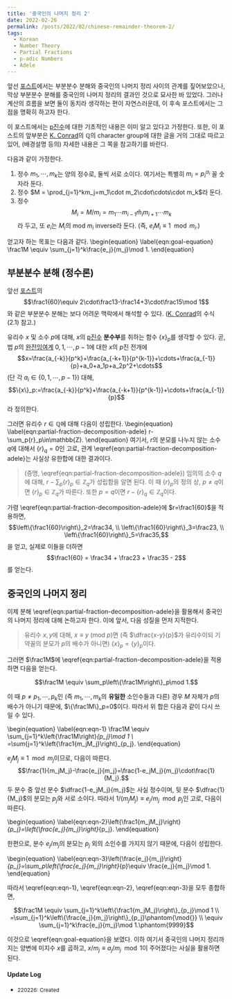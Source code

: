 ```yaml
---
title: '중국인의 나머지 정리 2'
date: 2022-02-26
permalink: /posts/2022/02/chinese-remainder-theorem-2/
tags:
  - Korean
  - Number Theory
  - Partial Fractions
  - p-adic Numbers
  - Adele
---
```


앞선 [포스트](/posts/2021/12/chinese-remainder-theorem/)에서는 부분분수 분해와 중국인의 나머지 정리 사이의 관계를 짚어보았으나, 막상 부분분수 분해를 중국인의 나머지 정리의 결과인 것으로 묘사한 바 있었다. 그러나 계산의 흐름을 보면 둘이 동치라 생각하는 편이 자연스러운데, 이 후속 포스트에서는 그 점을 명확히 하고자 한다.

이 포스트에서는 [p진수](https://ko.wikipedia.org/wiki/P%EC%A7%84%EC%88%98)에 대한 기초적인 내용은 이미 알고 있다고 가정한다. 또한, 이 포스트의 앞부분은 [K. Conrad](https://kconrad.math.uconn.edu/blurbs/gradnumthy/characterQ.pdf)의 $\mathbb{Q}$의 character group에 대한 글을 거의 그대로 따르고 있어, (배경설명 등의) 자세한 내용은 그 쪽을 참고하기를 바란다.

다음과 같이 가정한다.

 1. 정수 $m_1,\cdots,m_k$는 양의 정수로, 둘씩 서로 소이다. 여기서는 특별히 $m_i=p_i^{\alpha_i}$ 꼴 숫자라 둔다.
 1. 정수 $M = \prod_{j=1}^km_j=m_1\cdot m_2\cdot\cdots\cdot m_k$라 둔다.
 1. 정수 $$M_i=M/m_i=m_1\cdots m_{i-1}{\widehat{m}}_{i} m_{i+1}\cdots m_k$$라 두고, 또 $e_i$는 $M_i$의 mod $m_i$ inverse라 둔다. (즉, $e_iM_i\equiv 1\mod m_i$.)

얻고자 하는 목표는 다음과 같다.
\begin{equation}
\label{eqn:goal-equation}
\frac1M \equiv \sum_{j=1}^k\frac{e_j}{m_j}\mod 1.
\end{equation}

## 부분분수 분해 (정수론)

앞선 [포스트](/posts/2021/12/chinese-remainder-theorem/)의
$$\frac1{60}\equiv 2\cdot\frac13-\frac14+3\cdot\frac15\mod 1$$
와 같은 부분분수 분해는 보다 어려운 맥락에서 해석할 수 있다. ([K. Conrad](https://kconrad.math.uconn.edu/blurbs/gradnumthy/characterQ.pdf)의 수식 (2.1) 참고.)

유리수 $x$ 및 소수 $p$에 대해, $x$의 [p진수](https://ko.wikipedia.org/wiki/P%EC%A7%84%EC%88%98) **분수부**를 취하는 함수 $\{x\}_p$를 생각할 수 있다. 곧, 법 $p$의 [완전잉여계](https://mathworld.wolfram.com/CompleteResidueSystem.html) $0,1,\cdots,p-1$에 대한 $x$의 $p$진 전개에
$$x=\frac{a_{-k}}{p^k}+\frac{a_{-k+1}}{p^{k-1}}+\cdots+\frac{a_{-1}}{p}+a_0+a_1p+a_2p^2+\cdots$$
(단 각 $a_i\in\{0,1,\cdots,p-1\}$) 대해,
$$\{x\}_p:=\frac{a_{-k}}{p^k}+\frac{a_{-k+1}}{p^{k-1}}+\cdots+\frac{a_{-1}}{p}$$
라 정의한다.

그러면 유리수 $r\in\mathbb{Q}$에 대해 다음이 성립한다.
\begin{equation}
\label{eqn:partial-fraction-decomposition-adele}
r-\sum_p\{r\}_p\in\mathbb{Z}.
\end{equation}
여기서, $r$의 분모를 나누지 않는 소수 $q$에 대해서 $\{r\}_q=0$인 고로, 관계 \eqref{eqn:partial-fraction-decomposition-adele}는 사실상 유한합에 대한 결과이다.

 > (증명, \eqref{eqn:partial-fraction-decomposition-adele}) 임의의 소수 $q$에 대해, $r-\sum_p\{r\}_p\in\mathbb{Z}_q$가 성립함을 알면 된다. 이 때 $\{r\}_p$의 정의 상, $p\neq q$이면 $\{r\}_p\in\mathbb{Z}_q$가 따른다. 또한 $p=q$이면 $r-\{r\}_q\in\mathbb{Z}_q$이다.

가령 \eqref{eqn:partial-fraction-decomposition-adele}에 $r=\frac1{60}$을 적용하면,
$$\left\{\frac1{60}\right\}_2=\frac34, \\ \left\{\frac1{60}\right\}_3=\frac23, \\ \left\{\frac1{60}\right\}_5=\frac35,$$
을 얻고, 실제로 이들을 더하면
$$\frac1{60} = \frac34 + \frac23 + \frac35 - 2$$
를 얻는다.

## 중국인의 나머지 정리

이제 분해 \eqref{eqn:partial-fraction-decomposition-adele}을 활용해서 중국인의 나머지 정리에 대해 논하고자 한다. 이에 앞서, 다음 성질을 먼저 지적한다.

 > 유리수 $x,y$에 대해, $x\equiv y$ (mod $p$)면 (즉 $\dfrac{x-y}{p}$가 유리수이되 기약꼴의 분모가 $p$의 배수가 아니면) $\{x\}_p=\{y\}_p$이다.

그러면 $\frac1M$에 \eqref{eqn:partial-fraction-decomposition-adele}을 적용하면 다음을 얻는다.

$$\frac1M \equiv \sum_p\left\{\frac1M\right\}_p\mod 1.$$

이 때 $p\neq p_1,\cdots,p_k$인 (즉 $m_1,\cdots,m_k$의 **유일한** 소인수들과 다른) 경우 $M$ 자체가 $p$의 배수가 아니기 때문에, $\{\frac1M\}_p=0$이다. 따라서 위 합은 다음과 같이 다시 쓰일 수 있다.

\begin{equation}
\label{eqn:eqn-1} \frac1M \equiv \sum_{j=1}^k\left\{\frac1M\right\}_{p_j}\mod 1 \\ 
=\sum_{j=1}^k\left\{\frac1{m_jM_j}\right\}_{p_j}.
\end{equation}

$e_jM_j\equiv 1\mod m_j$이므로, 다음이 따른다.
$$\frac{1}{m_jM_j}-\frac{e_j}{m_j}=\frac{1-e_jM_j}{m_j}\cdot\frac{1}{M_j}.$$
두 분수 중 앞선 분수 $\dfrac{1-e_jM_j}{m_j}$는 사실 정수이며, 뒷 분수 $\dfrac{1}{M_j}$의 분모는 $p_j$와 서로 소이다. 따라서 $1/(m_jM_j)\equiv e_j/m_j\mod p_j$인 고로, 다음이 따른다.

\begin{equation}
\label{eqn:eqn-2}\left\{\frac1{m_jM_j}\right\}_{p_j}=\left\{\frac{e_j}{m_j}\right\}_{p_j}.
\end{equation}

한편으로, 분수 $e_j/m_j$의 분모는 $p_j$ 외의 소인수를 가지지 않기 때문에, 다음이 성립한다.

\begin{equation}
\label{eqn:eqn-3}\left\{\frac{e_j}{m_j}\right\}_{p_j}=\sum_p\left\{\frac{e_j}{m_j}\right\}_{p}\equiv \frac{e_j}{m_j}\mod 1.
\end{equation}

따라서 \eqref{eqn:eqn-1}, \eqref{eqn:eqn-2}, \eqref{eqn:eqn-3}을 모두 종합하면,

$$\frac1M \equiv \sum_{j=1}^k\left\{\frac1{m_jM_j}\right\}_{p_j}\mod 1 \\
=\sum_{j=1}^k\left\{\frac{e_j}{m_j}\right\}_{p_j}\phantom{\mod{}} \\
\equiv \sum_{j=1}^k\frac{e_j}{m_j}\mod 1.\phantom{9999}$$

이것으로 \eqref{eqn:goal-equation}을 보였다. 이하 여기서 중국인의 나머지 정리까지는 양변에 미지수 $x$를 곱하고, $x/m_j\equiv a_j/m_j\mod 1$이 주어졌다는 사실을 활용하면 된다.

#### Update Log
 * <span style="font-size:12px">220226: Created</span>
